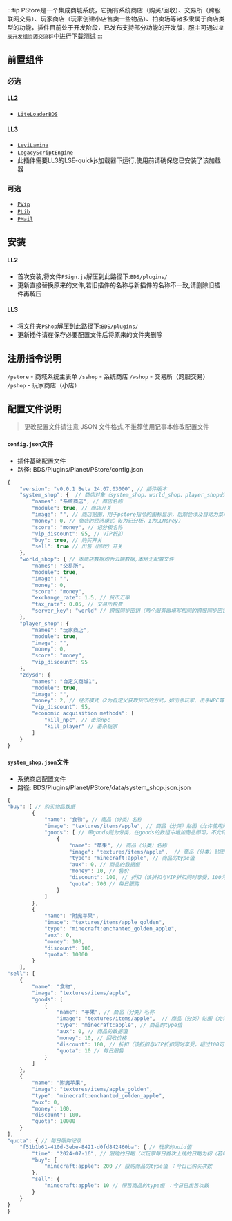 :::tip
PStore是一个集成商城系统，它拥有系统商店（购买/回收）、交易所（跨服联网交易）、玩家商店（玩家创建小店售卖一些物品）、拍卖场等诸多隶属于商店类型的功能，插件目前处于开发阶段，已发布支持部分功能的开发版，服主可通过`星辰开发组资源交流群`中进行下载测试
:::

## 前置组件
### 必选
#### LL2 
- [`LiteLoaderBDS`](https://www.minebbs.com/liteloader/)  
#### LL3
- [`LeviLamina`](https://www.minebbs.com/resources/levilamina.8049/)  
- [`LegacyScriptEngine`](https://www.minebbs.com/resources/legacyscriptengine.8048/)  
 - 此插件需要LL3的LSE-quickjs加载器下运行,使用前请确保您已安装了该加载器  

### 可选
- [`PVip`](https://www.minebbs.com/resources/pvip.4385/)  
- [`PLib`](https://www.minebbs.com/resources/plib.4523/)  
- [`PMail`](https://www.minebbs.com/resources/pvip.4385/)  

## 安装
#### LL2
- 首次安装,将文件`PSign.js`解压到此路径下:`BDS/plugins/`  
 - 更新直接替换原来的文件,若旧插件的名称与新插件的名称不一致,请删除旧插件再解压 
#### LL3
- 将文件夹`PShop`解压到此路径下:`BDS/plugins/`  
 - 更新插件请在保存必要配置文件后将原来的文件夹删除  

## 注册指令说明
`/pstore` - 商城系统主表单 
`/sshop` - 系统商店 
`/wshop` - 交易所（跨服交易）
`/pshop` - 玩家商店（小店）

## 配置文件说明
> 更改配置文件请注意 JSON 文件格式,不推荐使用记事本修改配置文件 
#### `config.json`文件

- 插件基础配置文件
- 路径: BDS/Plugins/Planet/PStore/config.json
```js
{
    "version": "v0.0.1 Beta 24.07.03000", // 插件版本
    "system_shop": {  // 商店对象（system_shop、world_shop、player_shop必须存在，否则部分功能缺失）
        "names": "系统商店", // 商店名称
        "module": true, // 商店开关
        "image": "", // 商店贴图，用于pstore指令的图标显示，后期会涉及自动为菜单插件添加按钮
        "money": 0, // 商店的经济模式（0为记分板，1为LLMoney）
        "score": "money", // 记分板名称
        "vip_discount": 95, // VIP折扣
        "buy": true, // 购买开关
        "sell": true // 出售（回收）开关
    },
    "world_shop": { // 本商店数据均为云端数据,本地无配置文件
        "names": "交易所",
        "module": true,
        "image": "",
        "money": 0,
        "score": "money",
        "exchange_rate": 1.5, // 货币汇率
        "tax_rate": 0.05, // 交易所税费
        "server_key": "world" // 跨服同步密钥（两个服务器填写相同的跨服同步密钥即可实现交易所跨服）
    },
    "player_shop": {
        "names": "玩家商店",
        "module": true,
        "image": "",
        "money": 0,
        "score": "money",
        "vip_discount": 95
    },
    "zdysd": {
        "names": "自定义商城1",
        "module": true,
        "image": "",
        "money": 2, // 经济模式（2为自定义获取货币的方式，如击杀玩家、击杀NPC等，更多功能开发中）
        "vip_discount": 95,
        "economic acquisition methods": [
            "kill_npc", // 击杀npc
            "kill_player" // 击杀玩家
        ]
    }
}
```
#### `system_shop.json`文件

- 系统商店配置文件
- 路径: BDS/Plugins/Planet/PStore/data/system_shop.json.json
```js
{
"buy": [ // 购买物品数据
        {
            "name": "食物", // 商品（分类）名称
            "image": "textures/items/apple", // 商品（分类）贴图（允许使用网络地址，但不一定会显示）
            "goods": [ // 带goods则为分类，在goods的数组中增加商品即可，不允许套娃）
                {
                    "name": "苹果", // 商品（分类）名称
                    "image": "textures/items/apple",  // 商品（分类）贴图（允许使用网络地址，但不一定会显示）
                    "type": "minecraft:apple", // 商品的type值
                    "aux": 0, // 商品的数据值
                    "money": 10, // 售价
                    "discount": 100, // 折扣（该折扣与VIP折扣同时享受，100为不打折超过100可以为涨价）
                    "quota": 700 // 每日限购
                }
            ]
        },
        {
            "name": "附魔苹果",
            "image": "textures/items/apple_golden",
            "type": "minecraft:enchanted_golden_apple",
            "aux": 0,
            "money": 100,
            "discount": 100,
            "quota": 10000
        }
    ],
"sell": [
    {
        "name": "食物",
        "image": "textures/items/apple",
        "goods": [
            {
                "name": "苹果", // 商品（分类）名称
                "image": "textures/items/apple",  // 商品（分类）贴图（允许使用网络地址，但不一定会显示）
                "type": "minecraft:apple", // 商品的type值
                "aux": 0, // 商品的数据值
                "money": 10, // 回收价格
                "discount": 100, // 折扣（该折扣与VIP折扣同时享受，超过100可以为降收益）
                "quota": 10 // 每日限售
            }
        ]
    },
    {
        "name": "附魔苹果",
        "image": "textures/items/apple_golden",
        "type": "minecraft:enchanted_golden_apple",
        "aux": 0,
        "money": 100,
        "discount": 100,
        "quota": 10000
    }
],
"quota": { // 每日限购记录
    "f51b1b61-410d-3ebe-8421-d0fd842460ba": { // 玩家的uuid值 
        "time": "2024-07-16", // 限购的日期（以玩家每日首次上线的日期为初（若每日00:00后还在服务器中，则需要重新进入服务器即可）
        "buy": {
            "minecraft:apple": 200 // 限购商品的type值 ：今日已购买次数
        },
        "sell": {
            "minecraft:apple": 10 // 限售商品的type值 ：今日已出售次数
        }
    }
}
}
```